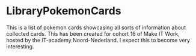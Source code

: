 # LibraryPokemonCards

This is a list of pokemon cards showcasing all sorts of information about collected cards.
This has been created for cohort 16 of Make IT Work, hosted by the IT-academy Noord-Nederland.
I expect this to become very interesting.
